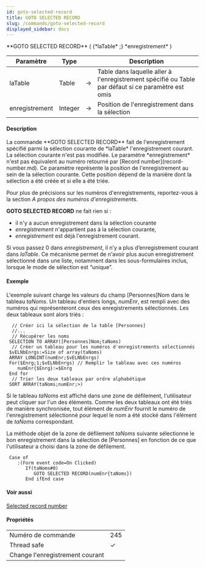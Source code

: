```yaml
---
id: goto-selected-record
title: GOTO SELECTED RECORD
slug: /commands/goto-selected-record
displayed_sidebar: docs
---
```


<!--REF #_command_.GOTO SELECTED RECORD.Syntax-->**GOTO SELECTED RECORD** ( {*laTable* ;} *enregistrement* )<!-- END REF-->
<!--REF #_command_.GOTO SELECTED RECORD.Params-->
| Paramètre | Type |  | Description |
| --- | --- | --- | --- |
| laTable | Table | &#8594;  | Table dans laquelle aller à l'enregistrement spécifié ou Table par défaut si ce paramètre est omis |
| enregistrement | Integer | &#8594;  | Position de l'enregistrement dans la sélection |

<!-- END REF-->

#### Description 

<!--REF #_command_.GOTO SELECTED RECORD.Summary-->La commande **GOTO SELECTED RECORD** fait de l'enregistrement spécifié parmi la sélection courante de *laTable* l'enregistrement courant.<!-- END REF--> La sélection courante n'est pas modifiée. Le paramètre *enregistrement* n'est pas équivalent au numéro retourné par [Record number](record-number.md). Ce paramètre représente la position de l'enregistrement au sein de la sélection courante. Cette position dépend de la manière dont la sélection a été créée et si elle a été triée.  
Pour plus de précisions sur les numéros d'enregistrements, reportez-vous à la section *A propos des numéros d'enregistrements*.

**GOTO SELECTED RECORD** ne fait rien si :

* il n'y a aucun enregistrement dans la sélection courante
* *enregistrement* n'appartient pas à la sélection courante,
* *enregistrement* est déjà l'enregistrement courant.

Si vous passez 0 dans *enregistrement*, il n’y a plus d’enregistrement courant dans *laTable*. Ce mécanisme permet de n'avoir plus aucun enregistrement sélectionné dans une liste, notamment dans les sous-formulaires inclus, lorsque le mode de sélection est “unique”. 

#### Exemple 

L'exemple suivant charge les valeurs du champ \[Personnes\]Nom dans le tableau *taNoms*. Un tableau d'entiers longs, *numEnr*, est rempli avec des numéros qui représenteront ceux des enregistrements sélectionnés. Les deux tableaux sont alors triés :

```4d
  // Créer ici la sélection de la table [Personnes]
  //...
  // Récupérer les noms
 SELECTION TO ARRAY([Personnes]Nom;taNoms)
  // Créer un tableau pour les numéros d'enregistrements sélectionnés
 $vELNbEnrgs:=Size of array(taNoms)
 ARRAY LONGINT(numEnr;$vELNbEnrgs)
 For($Enrg;1;$vELNbEnrgs) // Remplir le tableau avec ces numéros
    numEnr{$Enrg}:=$Enrg
 End for
  // Trier les deux tableaux par ordre alphabétique
 SORT ARRAY(taNoms;numEnr;>)
```

Si le tableau *taNoms* est affiché dans une zone de défilement, l'utilisateur peut cliquer sur l'un des éléments. Comme les deux tableaux ont été triés de manière synchronisée, tout élément de *numEnr* fournit le numéro de l'enregistrement sélectionné pour lequel le nom a été stocké dans l'élément de *taNoms* correspondant.

La méthode objet de la zone de défilement *taNoms* suivante sélectionne le bon enregistrement dans la sélection de \[Personnes\] en fonction de ce que l'utilisateur a choisi dans la zone de défilement.

```4d
 Case of
    :(Form event code=On Clicked)
       If(taNoms#0)
          GOTO SELECTED RECORD(numEnr{taNoms})
       End ifEnd case
```

#### Voir aussi 

[Selected record number](selected-record-number.md)  

#### Propriétés

|  |  |
| --- | --- |
| Numéro de commande | 245 |
| Thread safe | &check; |
| Change l'enregistrement courant ||


